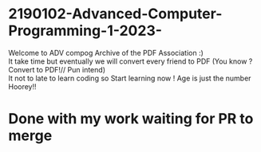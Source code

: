 # 2190102-Advanced-Computer-Programming-1-2023-
Welcome to ADV compog Archive of the PDF Association :)  
It take time but eventually we will convert every friend to PDF (You know ? Convert to PDF!// Pun intend)  
It not to late to learn coding so Start learning now ! Age is just the number Hoorey!! 


# Done with my work waiting for PR to merge
